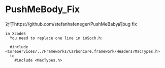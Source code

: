 # PushMeBody_Fix
对于https://github.com/stefanhafeneger/PushMeBaby的bug fix



    in Xcode5
      You need to replace one line in ioSoch.h:

      #include <CoreServices/../Frameworks/CarbonCore.framework/Headers/MacTypes.h>
      to
        #include <MacTypes.h>
